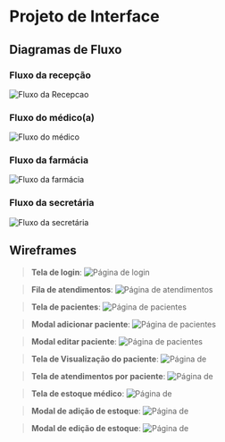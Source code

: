 
# Projeto de Interface

## Diagramas de Fluxo
### Fluxo da recepção
![Fluxo da Recepcao](img/frames-VivaBem/fluxos/rotaDaRecepcao.png)

### Fluxo do médico(a)
![Fluxo do médico](img/frames-VivaBem/fluxos/rotaDoMedico.png)


### Fluxo da farmácia
![Fluxo da farmácia](img/frames-VivaBem/fluxos/rotaDaFarmacia.png)

### Fluxo da secretária
![Fluxo da secretária](img/frames-VivaBem/fluxos/RotaDaSecretaria.png)




## Wireframes

> **Tela de login**:
![Página de login](img/frames-VivaBem/LOGIN.png)

> **Fila de atendimentos**:
![Página de atendimentos](img/frames-VivaBem/Fila-de-Atendimentos.png)

> **Tela de pacientes**:
![Página de pacientes](img/frames-VivaBem/pacientes.png)

> **Modal adicionar paciente**:
![Página de pacientes](img/frames-VivaBem/Adic-pacientes.png)

> **Modal editar paciente**:
![Página de pacientes](img/frames-VivaBem/editar-pacientes.png)

> **Tela de Visualização do paciente**:
![Página de ](img/frames-VivaBem/visualizar_paceinte.png)

> **Tela de atendimentos por paciente**:
![Página de ](img/frames-VivaBem/atendimentos-por-paciente.png)

> **Tela de estoque médico**:
![Página de ](img/frames-VivaBem/estoque.png)

> **Modal de adição de estoque**:
![Página de ](img/frames-VivaBem/estoque-adicionar.png)

> **Modal de edição de estoque**:
![Página de ](img/frames-VivaBem/estoque-editar.png)
